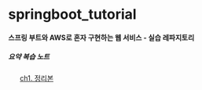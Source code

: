 # springboot_tutorial



#### 스프링 부트와 AWS로 혼자 구현하는 웹 서비스 - 실습 레파지토리



##### 요약 복습 노트

<ul style="list-style:none";>
  <li><a href="https://github.com/junhochoi-git/springboot_tutorial_1/blob/master/docs/CH1.%20%EC%A0%95%EB%A6%AC.md">ch1. 정리본 </li>  
</ul>
 
